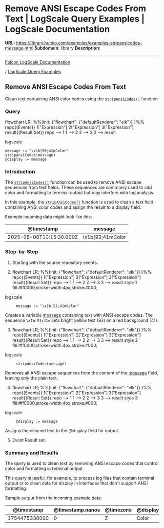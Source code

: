 # Remove ANSI Escape Codes From Text | LogScale Query Examples | LogScale Documentation

**URL:** https://library.humio.com/examples/examples-stripansicodes-message.html
**Subdomain:** library
**Description:** 

---

[Falcon LogScale Documentation](https://library.humio.com)

/ [LogScale Query Examples](examples.html)

## Remove ANSI Escape Codes From Text

Clean text containing ANSI color codes using the [`stripAnsiCodes()`](https://library.humio.com/data-analysis/functions-stripansicodes.html) function 

### Query

flowchart LR; %%{init: {"flowchart": {"defaultRenderer": "elk"}} }%% repo{{Events}} 1["Expression"] 2["Expression"] 3["Expression"] result{{Result Set}} repo --> 1 1 --> 2 2 --> 3 3 --> result

logscale
    
    
    message := "\x1b[93;41mColor"
    stripAnsiCodes(message)
    @display := message

### Introduction

The [`stripAnsiCodes()`](https://library.humio.com/data-analysis/functions-stripansicodes.html) function can be used to remove ANSI escape sequences from text fields. These sequences are commonly used to add color and formatting to terminal output but may interfere with log analysis. 

In this example, the [`stripAnsiCodes()`](https://library.humio.com/data-analysis/functions-stripansicodes.html) function is used to clean a text field containing ANSI color codes and assign the result to a display field. 

Example incoming data might look like this: 

@timestamp| message  
---|---  
2025-08-06T10:15:30.000Z| \x1b[93;41mColor  
  
### Step-by-Step

  1. Starting with the source repository events.

  2. flowchart LR; %%{init: {"flowchart": {"defaultRenderer": "elk"}} }%% repo{{Events}} 1["Expression"] 2["Expression"] 3["Expression"] result{{Result Set}} repo --> 1 1 --> 2 2 --> 3 3 --> result style 1 fill:#ff0000,stroke-width:4px,stroke:#000;

logscale
         
         message := "\x1b[93;41mColor"

Creates a variable [message](https://library.humio.com/logscale-repo-schema/logscale-repo-schema-humio-activity-terms-action.html) containing text with ANSI escape codes. The sequence `\x1b[93;41m` sets bright yellow text (93) on a red background (41). 

  3. flowchart LR; %%{init: {"flowchart": {"defaultRenderer": "elk"}} }%% repo{{Events}} 1["Expression"] 2["Expression"] 3["Expression"] result{{Result Set}} repo --> 1 1 --> 2 2 --> 3 3 --> result style 2 fill:#ff0000,stroke-width:4px,stroke:#000;

logscale
         
         stripAnsiCodes(message)

Removes all ANSI escape sequences from the content of the [message](https://library.humio.com/logscale-repo-schema/logscale-repo-schema-humio-activity-terms-action.html) field, leaving only the plain text. 

  4. flowchart LR; %%{init: {"flowchart": {"defaultRenderer": "elk"}} }%% repo{{Events}} 1["Expression"] 2["Expression"] 3["Expression"] result{{Result Set}} repo --> 1 1 --> 2 2 --> 3 3 --> result style 3 fill:#ff0000,stroke-width:4px,stroke:#000;

logscale
         
         @display := message

Assigns the cleaned text to the @display field for output. 

  5. Event Result set.




### Summary and Results

The query is used to clean text by removing ANSI escape codes that control color and formatting in terminal output. 

This query is useful, for example, to process log files that contain terminal output or to clean data for display in interfaces that don't support ANSI formatting. 

Sample output from the incoming example data: 

@timestamp| @timestamp.nanos| @timezone| @display| message  
---|---|---|---|---  
1754475330000| 0| Z| Color| \x1b[93;41mColor
